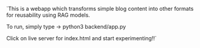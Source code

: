 `This is a webapp which transforms simple blog content into other formats for reusability using RAG models.

To run, simply type -> python3 backend/app.py

Click on live server for index.html and start experimenting!!`
